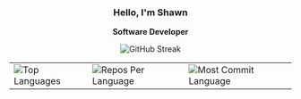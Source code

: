 <div align="center">
  <h3>Hello, I'm Shawn</h3>
  <p> <b> Software Developer </b> </p>
  <img src="https://streak-stats.demolab.com/?user=hkelley534&theme=highcontrast&hide_border=true" alt="GitHub Streak" />
  <table>
    <tr>
      <td>
        <img src="https://github-readme-stats.vercel.app/api/top-langs/?username=hkelley534&hide=html&hide_border=true&layout=compact&langs_count=8&theme=highcontrast" alt="Top Languages">
      </td>
      <td>
        <img src="https://github-profile-summary-cards.vercel.app/api/cards/repos-per-language?username=hkelley534&theme=highcontrast&hide_border=true" alt="Repos Per Language">
      </td>
      <td>
        <img src="https://github-profile-summary-cards.vercel.app/api/cards/most-commit-language?username=hkelley534&theme=highcontrast&hide_border=true" alt="Most Commit Language">
      </td>
    </tr>
  </table>
</div>

